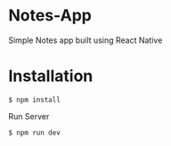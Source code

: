 # Notes-App

Simple Notes app built using React Native

# Installation
```
$ npm install 
```

Run Server

```
$ npm run dev 
```
